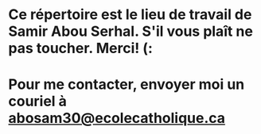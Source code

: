 # Ce répertoire est le lieu de travail de Samir Abou Serhal. S'il vous plaît ne pas toucher. Merci! (:
# Pour me contacter, envoyer moi un couriel à abosam30@ecolecatholique.ca
